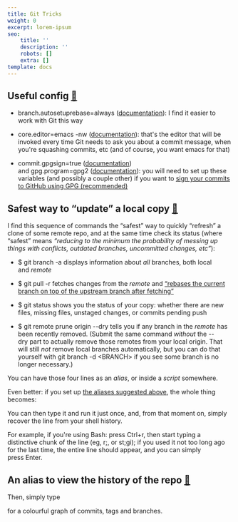 ```yaml
---
title: Git Tricks
weight: 0
excerpt: lorem-ipsum
seo:
    title: ''
    description: ''
    robots: []
    extra: []
template: docs
---
```


## Useful config [🔗](https://w3c.github.io/git.html#config)&#xA;&#xA;

-   branch.autosetuprebase=always ([documentation](https://git-scm.com/docs/git-config#git-config-branchautoSetupRebase)): I find it easier to work with Git this way

-   core.editor=emacs -nw ([documentation](https://git-scm.com/docs/git-config#git-config-coreeditor)): that's the editor that will be invoked every time Git needs to ask you about a commit message, when you're squashing commits, etc (and of course, you want emacs for that)

-   commit.gpgsign=true ([documentation](https://git-scm.com/docs/git-config#git-config-commitgpgSign)) and gpg.program=gpg2 ([documentation](https://git-scm.com/docs/git-config#git-config-gpgprogram)): you will need to set up these variables (and possibly a couple other) if you want to [sign your commits to GitHub using GPG (recommended)](https://help.github.com/articles/signing-commits-with-gpg/)

## Safest way to “update” a local copy [🔗](https://w3c.github.io/git.html#update)

I find this sequence of commands the “safest” way to quickly “refresh” a clone of some remote repo, and at the same time check its status (where “safest” means *“reducing to the minimum the probability of messing up things with conflicts, outdated branches, uncommitted changes, etc”*):

-   $ git branch -a displays information about *all* branches, both local and *remote*

-   $ git pull -r fetches changes from the *remote* and [“rebases the current branch on top of the upstream branch after fetching”](https://git-scm.com/docs/git-pull#git-pull--r)

-   $ git status shows you the status of your copy: whether there are new files, missing files, unstaged changes, or commits pending push

-   $ git remote prune origin --dry tells you if any branch in the *remote* has been recently removed. (Submit the same command *without* the --dry part to actually remove those remotes from your local origin. That will still *not* remove local branches automatically, but you can do that yourself with git branch -d \<BRANCH> if you see some branch is no longer necessary.)

You can have those four lines as an *alias*, or inside a *script* somewhere.

Even better: if you set up [the aliases suggested above](https://w3c.github.io/git.html#aliases), the whole thing becomes:

You can then type it and run it just once, and, from that moment on, simply recover the line from your shell history.

For example, if you're using Bash: press Ctrl+r, then start typing a distinctive chunk of the line (eg, r;, or st;gi); if you used it not too long ago for the last time, the entire line should appear, and you can simply press Enter.

## An alias to view the history of the repo [🔗](https://w3c.github.io/git.html#lg)

Then, simply type

for a colourful graph of commits, tags and branches.
